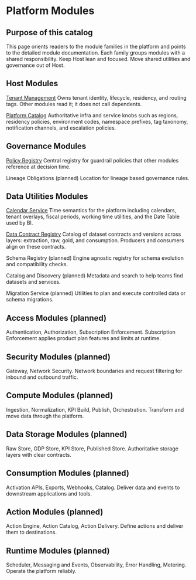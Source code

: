 # Platform Modules

## Purpose of this catalog
This page orients readers to the module families in the platform and points to the detailed module documentation. Each family groups modules with a shared responsibility. Keep Host lean and focused. Move shared utilities and governance out of Host.

## Host Modules
[Tenant Management](../modules/host/tenant-management/index.md)
Owns tenant identity, lifecycle, residency, and routing tags. Other modules read it; it does not call dependents.

[Platform Catalog](../modules/master/index.md)
Authoritative infra and service knobs such as regions, residency policies, environment codes, namespace prefixes, tag taxonomy, notification channels, and escalation policies.

## Governance Modules
[Policy Registry](../modules/policy-registry/index.md)
Central registry for guardrail policies that other modules reference at decision time.

Lineage Obligations (planned)
Location for lineage based governance rules.

## Data Utilities Modules
[Calendar Service](../modules/calendar-service/index.md)
Time semantics for the platform including calendars, tenant overlays, fiscal periods, working time utilities, and the Date Table used by BI.

[Data Contract Registry](../modules/utilities/data-contract-registry/index.md)
Catalog of dataset contracts and versions across layers: extraction, raw, gold, and consumption. Producers and consumers align on these contracts.

Schema Registry (planned)
Engine agnostic registry for schema evolution and compatibility checks.

Catalog and Discovery (planned)
Metadata and search to help teams find datasets and services.

Migration Service (planned)
Utilities to plan and execute controlled data or schema migrations.

## Access Modules (planned)
Authentication, Authorization, Subscription Enforcement. Subscription Enforcement applies product plan features and limits at runtime.

## Security Modules (planned)
Gateway, Network Security. Network boundaries and request filtering for inbound and outbound traffic.

## Compute Modules (planned)
Ingestion, Normalization, KPI Build, Publish, Orchestration. Transform and move data through the platform.

## Data Storage Modules (planned)
Raw Store, GDP Store, KPI Store, Published Store. Authoritative storage layers with clear contracts.

## Consumption Modules (planned)
Activation APIs, Exports, Webhooks, Catalog. Deliver data and events to downstream applications and tools.

## Action Modules (planned)
Action Engine, Action Catalog, Action Delivery. Define actions and deliver them to destinations.

## Runtime Modules (planned)
Scheduler, Messaging and Events, Observability, Error Handling, Metering. Operate the platform reliably.

